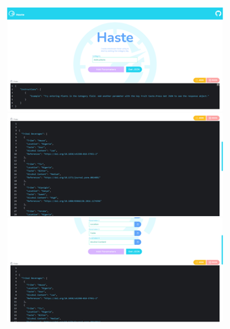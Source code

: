 ![alt text](https://github.com/iLoveHanekawa/haste/blob/main/ss1.png?raw=true)
![alt text](https://github.com/iLoveHanekawa/haste/blob/main/ss2.png?raw=true)
![alt text](https://github.com/iLoveHanekawa/haste/blob/main/ss3.png?raw=true)